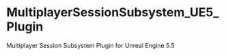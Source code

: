# MultiplayerSessionSubsystem_UE5_Plugin
 Multiplayer Session Subsystem Plugin for Unreal Engine 5.5
